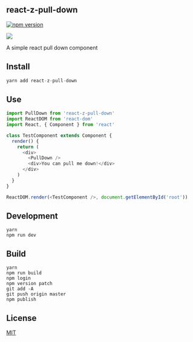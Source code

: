 ## react-z-pull-down

[![npm version](https://badge.fury.io/js/react-z-pull-down.svg)](https://badge.fury.io/js/react-pull-down)

![](https://raw.githubusercontent.com/react-z/react-pull-down/master/example/screenshot.gif)

A simple react pull down component

## Install

``` js
yarn add react-z-pull-down
```

## Use

``` js
import PullDown from 'react-z-pull-down'
import ReactDOM from 'react-dom'
import React, { Component } from 'react'

class TestComponent extends Component {
  render() {
    return (
      <div>
        <PullDown />
        <div>You can pull me down!</div>
      </div>
    )
  }
}

ReactDOM.render(<TestComponent />, document.getElementById('root'))
```

## Development
    yarn
    npm run dev

## Build
    yarn
    npm run build
    npm login
    npm version patch
    git add -A
    git push origin master
    npm publish

## License

[MIT](http://isekivacenz.mit-license.org/)
